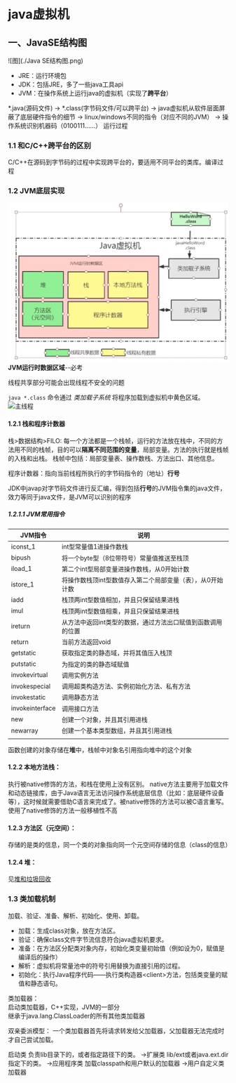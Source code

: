 # java虚拟机

## 一、JavaSE结构图

![图](./Java SE结构图.png)

* JRE：运行环境包
* JDK：包括JRE，多了一些java工具api
* JVM：在操作系统上运行java的虚拟机（实现了**跨平台**）

*.java(源码文件) -> *.class(字节码文件/可以跨平台) -> java虚拟机从软件层面屏蔽了底层硬件指令的细节 -> linux/windows不同的指令（对应不同的JVM） -> 操作系统识别机器码（0100111……） 运行过程

### 1.1 和C/C++跨平台的区别

C/C++在源码到字节码的过程中实现跨平台的，要适用不同平台的类库。编译过程

### 1.2 JVM底层实现
![JVM结构图](JVM结构图.png) 
**JVM运行时数据区域**--必考

线程共享部分可能会出现线程不安全的问题

```java *.class``` 命令通过 *类加载子系统* 将程序加载到虚拟机中黄色区域。
![主线程](主线程.png)

#### 1.2.1 栈和程序计数器
栈>数据结构>FILO:
每一个方法都是一个栈帧，运行的方法放在栈中，不同的方法用不同的栈帧，目的可以**隔离不同范围的变量**，局部变量。方法的执行就是栈帧的入栈和出栈。
栈帧中包括：局部变量表、操作数栈、方法出口、其他信息。

程序计数器：指向当前线程所执行的字节码指令的（地址）**行号**

JDK中javap对字节码文件进行反汇编，得到包括**行号**的JVM指令集的java文件，效力等同于java文件，是JVM可以识别的程序


##### 1.2.1.1 JVM常用指令
|JVM指令|说明|
|---|---|
|iconst_1|int型常量值1进操作数栈|
|bipush|将一个byte型（8位带符号）常量值推送至栈顶|
|iload_1|第二个int型局部变量进操作数栈，从0开始计数|
|istore_1|将操作数栈顶int型数值存入第二个局部变量（表），从0开始计数|
|iadd|栈顶两int型数值相加，并且只保留结果进栈|
|imul|栈顶两int型数值相乘，并且只保留结果进栈|
|ireturn|从方法中返回int类型的数据，通过方法出口赋值到函数调用的位置|
|return|当前方法返回void|
|getstatic|获取指定类的静态域，并将其值压入栈顶|
|putstatic|为指定的类的静态域赋值|
|invokevirtual|调用实例方法|
|invokespecial|调用超类构造方法、实例初始化方法、私有方法|
|invokestatic|调用静态方法|
|invokeinterface|调用接口方法|
|new|创建一个对象，并且其引用进栈|
|newarray|创建一个基本类型数组，并且其引用进栈|
|||

函数创建的对象存储在**堆**中，栈帧中对象名引用指向堆中的这个对象

#### 1.2.2 本地方法栈：
执行被native修饰的方法，和栈在使用上没有区别。
native方法主要用于加载文件和动态链接库，由于Java语言无法访问操作系统底层信息（比如：底层硬件设备等），这时候就需要借助C语言来完成了。被native修饰的方法可以被C语言重写。使用了native修饰的方法一般移植性不高

#### 1.2.3 方法区（元空间）：
存储的是类的信息，同一个类的对象指向同一个元空间存储的信息（class的信息）

#### 1.2.4 堆：
见[堆和垃圾回收](./堆和垃圾回收.md)

### 1.3 类加载机制
加载、验证、准备、解析、初始化、使用、卸载。 

* 加载：生成class对象，放在方法区。  
* 验证：确保class文件字节流信息符合java虚拟机要求。  
* 准备：在方法区分配类对象内存，初始化类变量初始值（例如设为0，赋值是编译后的操作）  
* 解析：虚拟机将常量池中的符号引用替换为直接引用的过程。  
* 初始化：执行Java程序代码——执行类构造器\<client>方法，包括类变量的赋值和静态语句。

类加载器：  
启动类加载器，C++实现，JVM的一部分  
继承于java.lang.ClassLoader的所有其他类加载器

双亲委派模型： 
一个类加载器首先将请求转发给父加载器，父加载器无法完成时才自己尝试加载。

启动类
负责lib目录下的，或者指定路径下的类。
->扩展类
lib/ext或者java.ext.dir指定下的类。
->应用程序类
加载classpath和用户默认的加载器
->用户自定义类加载器
